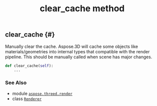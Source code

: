 ﻿---
title: clear_cache method
second_title: Aspose.3D for Python via .NET API References
description: 
type: docs
weight: 20
url: /python-net/aspose.threed.render/renderer/clear_cache/
is_root: false
---

## clear_cache {#}

Manually clear the cache.
Aspose.3D will cache some objects like materials/geometries into internal types that compatible with the render pipeline.
This should be manually called when scene has major changes.



```python
def clear_cache(self):
    ...
```





### See Also
* module [`aspose.threed.render`](../../)
* class [`Renderer`](/3d/python-net/aspose.threed.render/renderer)
